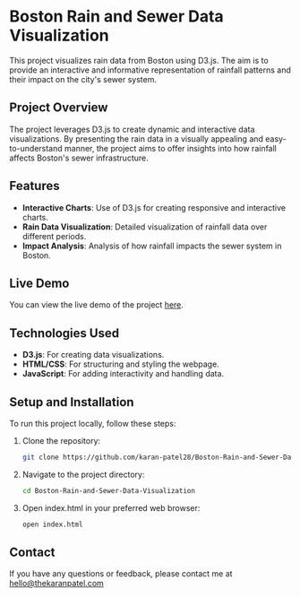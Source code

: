 # Boston Rain and Sewer Data Visualization

This project visualizes rain data from Boston using D3.js. The aim is to provide an interactive and informative representation of rainfall patterns and their impact on the city's sewer system.

## Project Overview

The project leverages D3.js to create dynamic and interactive data visualizations. By presenting the rain data in a visually appealing and easy-to-understand manner, the project aims to offer insights into how rainfall affects Boston's sewer infrastructure.

## Features

- **Interactive Charts**: Use of D3.js for creating responsive and interactive charts.
- **Rain Data Visualization**: Detailed visualization of rainfall data over different periods.
- **Impact Analysis**: Analysis of how rainfall impacts the sewer system in Boston.

## Live Demo

You can view the live demo of the project [here](https://karan-patel28.github.io/Boston-Rain-and-Sewer-Data-Visualization/).

## Technologies Used

- **D3.js**: For creating data visualizations.
- **HTML/CSS**: For structuring and styling the webpage.
- **JavaScript**: For adding interactivity and handling data.

## Setup and Installation

To run this project locally, follow these steps:

1. Clone the repository:
   ```bash
   git clone https://github.com/karan-patel28/Boston-Rain-and-Sewer-Data-Visualization.git
   ```

2. Navigate to the project directory:
    ```bash
   cd Boston-Rain-and-Sewer-Data-Visualization
   ```

3. Open index.html in your preferred web browser:
    ```bash
   open index.html 
   ```

## Contact

If you have any questions or feedback, please contact me at hello@thekaranpatel.com